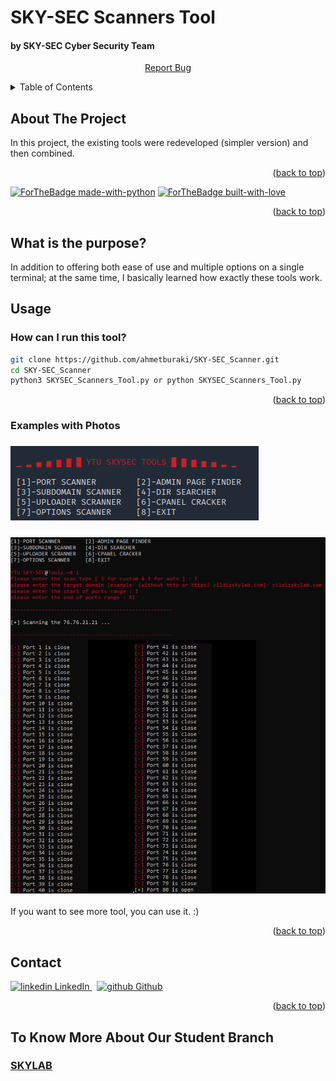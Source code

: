 <a name="readme-top"></a>

# SKY-SEC Scanners Tool
#### by SKY-SEC Cyber Security Team 


<div align="center">
    <p align="center">
        <a href="mailto:ahmetimalf2@gmail.com">Report Bug</a>
    </p>
</div>


<details>
  <summary>Table of Contents</summary>
  <ol>
    <li>
      <a href="#about-the-project">About The Project</a>
      <ul>
        <li><a href="what-is-the-purpose">What Is The Purpose?</a></li>
      </ul>
    </li>
    <li>
      <a href="#getting-started">Getting Started</a>
      <ul>
        <li><a href="#installation">Installation</a></li>
      </ul>
    </li>
    <li><a href="#usage">Usage</a></li>
        <a href="#getting-started">How can I run this tool?</a>
        <a href="#getting-started">Examples with Photos</a>    
    <li><a href="#license">License</a></li>
    <li><a href="#contact">Contact</a></li>
    <li><a href="#contact">To Know More About Us</a></li>    
  </ol>
</details>

## About The Project

In this project, the existing tools were redeveloped (simpler version) and then combined.

<p align="right">(<a href="#readme-top">back to top</a>)</p>

[![ForTheBadge made-with-python](http://ForTheBadge.com/images/badges/made-with-python.svg)](https://www.python.org/)
[![ForTheBadge built-with-love](http://ForTheBadge.com/images/badges/built-with-love.svg)](https://GitHub.com/ahmetburaki/)

<p align="right">(<a href="#readme-top">back to top</a>)</p>

## What is the purpose?
In addition to offering both ease of use and multiple options on a single terminal; at the same time, I basically learned how exactly these tools work.

## Usage

### How can I run this tool?

```bash 
git clone https://github.com/ahmetburaki/SKY-SEC_Scanner.git
cd SKY-SEC_Scanner
python3 SKYSEC_Scanners_Tool.py or python SKYSEC_Scanners_Tool.py
```
<p align="right">(<a href="#readme-top">back to top</a>)</p>

### Examples with Photos

### ![mode_selection](https://github.com/ahmetburaki/SKY-SEC_Scanner/blob/main/Examples_with_Photos/mode_selection.png)

### ![port_scanner](https://github.com/ahmetburaki/SKY-SEC_Scanner/blob/main/Examples_with_Photos/port_scanner.png)

If you want to see more tool, you can use it. :)

<p align="right">(<a href="#readme-top">back to top</a>)</p>

## Contact
<p>
  <a href="https://www.linkedin.com/in/ahmetburakimal" rel="nofollow noreferrer">
    <img src="https://i.stack.imgur.com/gVE0j.png" alt="linkedin"> LinkedIn
  </a> &nbsp; 
  <a href="https://github.com/ahmetburaki" rel="nofollow noreferrer">
    <img src="https://i.stack.imgur.com/tskMh.png" alt="github"> Github
  </a>
</p>

<p align="right">(<a href="#readme-top">back to top</a>)</p>

## To Know More About Our Student Branch 
### [SKYLAB](http://yildizskylab.com/ "SKY LAB Homepage")